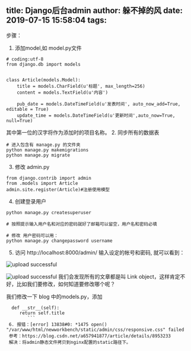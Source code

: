 title: Django后台admin
author: 躲不掉的风
date: 2019-07-15 15:58:04
tags:
---
步骤：
1. 添加model,如 model.py文件

```
# coding:utf-8
from django.db import models
 
 
class Article(models.Model):
    title = models.CharField(u'标题', max_length=256)
    content = models.TextField(u'内容')
 
    pub_date = models.DateTimeField(u'发表时间', auto_now_add=True, editable = True)
    update_time = models.DateTimeField(u'更新时间',auto_now=True, null=True)
```
其中第一位的汉字将作为添加时的项目名称。
2. 同步所有的数据表

```
# 进入包含有 manage.py 的文件夹
python manage.py makemigrations
python manage.py migrate
```
3. 修改 admin.py 

```
from django.contrib import admin
from .models import Article
admin.site.register(Article)#注册使用模型
```
4. 创建登录用户

```
python manage.py createsuperuser
 
# 按照提示输入用户名和对应的密码就好了邮箱可以留空，用户名和密码必填
 
# 修改 用户密码可以用：
python manage.py changepassword username
```
5. 访问 http://localhost:8000/admin/ 输入设定的帐号和密码, 就可以看到：

![upload successful](\images\pasted-61.png)

![upload successful](\images\pasted-63.png)
我们会发现所有的文章都是叫 Link object，这样肯定不好，比如我们要修改，如何知道要修改哪个呢？

我们修改一下 blog 中的models.py，添加
```
  def __str__(self):
     return self.title
        ```
 6. 报错：[error] 13838#0: *1475 open() "/var/www/html/newworkbench/static/admin/css/responsive.css" failed   
 参考：https://blog.csdn.net/a657941877/article/details/8953233
 解决：将admin静态文件拷贝到nginx配置的static路径下。